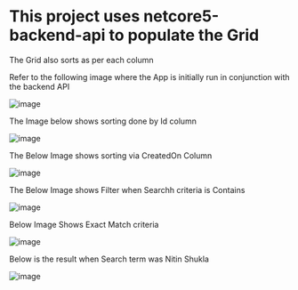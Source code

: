 # This project uses netcore5-backend-api to populate the Grid 
 The Grid also sorts as per each column
 
 Refer to the following image where the App is initially run in conjunction with the backend API

![image](https://user-images.githubusercontent.com/47823372/217226471-2e3ae192-36fe-4ca9-8062-660ed9d2eaea.png)

The Image below shows sorting done by Id column

![image](https://user-images.githubusercontent.com/47823372/217226749-e785e147-aa9b-46e2-9b29-7bb906e8d1dc.png)

The Below Image shows sorting via CreatedOn Column 

![image](https://user-images.githubusercontent.com/47823372/217226869-7da7d7fe-fe4b-448b-84df-61d5af1503a1.png)

The Below Image shows Filter when Searchh criteria is Contains

![image](https://user-images.githubusercontent.com/47823372/217227026-4378a6cf-7804-403d-b9e9-0ee80c958b53.png)

Below Image Shows Exact Match criteria

![image](https://user-images.githubusercontent.com/47823372/217227220-48388e35-1cc7-4f18-8cf2-a69e5373ae5b.png)

Below is the result when Search term was Nitin Shukla

![image](https://user-images.githubusercontent.com/47823372/217227378-cafb2c0a-77aa-4127-9264-0b2ba3930b47.png)



